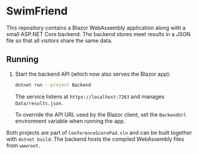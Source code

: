 # SwimFriend

This repository contains a Blazor WebAssembly application along with a small
ASP.NET Core backend. The backend stores meet results in a JSON file so that all
visitors share the same data.

## Running

1. Start the backend API (which now also serves the Blazor app):
   ```bash
   dotnet run --project Backend
   ```
   The service listens at `https://localhost:7263` and manages `Data/results.json`.

   To override the API URL used by the Blazor client, set the `BackendUrl` environment
   variable when running the app.

Both projects are part of `ConferenceScorePad.sln` and can be built together with
`dotnet build`. The backend hosts the compiled WebAssembly files from `wwwroot`.
